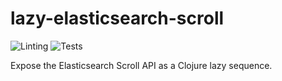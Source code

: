 # lazy-elasticsearch-scroll

![Linting](https://github.com/dainiusjocas/lazy-elasticsearch-sroll/workflows/clj-kondo%20linting/badge.svg)
![Tests](https://github.com/dainiusjocas/lazy-elasticsearch-sroll/workflows/Tests/badge.svg)

Expose the Elasticsearch Scroll API as a Clojure lazy sequence.

